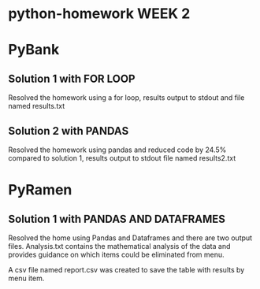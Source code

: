 # python-homework WEEK 2

# PyBank

## Solution 1 with FOR LOOP

Resolved the homework using a for loop, results output to stdout and file named results.txt

## Solution 2 with PANDAS

Resolved the homework using pandas and reduced code by 24.5% compared to solution 1, results output to stdout file named results2.txt


# PyRamen

## Solution 1 with PANDAS AND DATAFRAMES

Resolved the home using Pandas and Dataframes and there are two output files.   Analysis.txt contains the mathematical analysis of the data and provides guidance on which items could be eliminated from menu.

A csv file named report.csv was created to save the table with results by menu item.

